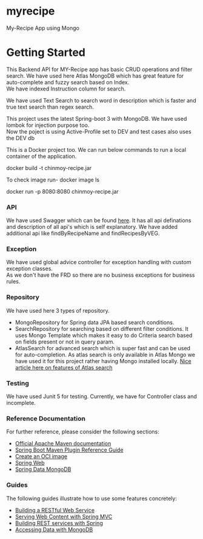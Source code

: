 # myrecipe
My-Recipe App using Mongo
# Getting Started

This Backend API for MY-Recipe app has basic CRUD operations and filter search.
We have used here Atlas MongoDB which has great feature for auto-complete and fuzzy search based on Index.  
We have indexed Instruction column for search.  

We have used Text Search to search word in description which is faster and true text search than regex search.
    
This project uses the latest Spring-boot 3 with MongoDB. We have used lombok for injection purpose too.  
Now the poject is using  Active-Profile set to DEV and test cases also uses the DEV db

This is a Docker project too. We can run below commands to run a local container of the application. 

docker build -t chinmoy-recipe.jar  
  
To check image run- docker image ls  

docker run -p 8080:8080 chinmoy-recipe.jar

### API
 We have used Swagger which can be found [here](http://localhost:8080/swagger-ui/index.html#/). It has all api definations and description of all api's which is self explanatory. We have added additional api like findByRecipeName and findRecipesByVEG.

### Exception

We have used global advice controller for exception handling with custom exception classes.  
As we don't have the FRD so there are no business exceptions for business rules.
### Repository
We have used here 3 types of repository.
* MongoRepository for Spring data JPA based search conditions.
* SearchRepository for searching based on different filter conditions. It uses Mongo Template which makes it easy to do Criteria search based on fields present or not in query param.
* AtlasSearch for advanced search which is super fast and can be used for auto-completion. As atlas search is only available in Atlas Mongo we have used it for this project rather having Mongo installed locally.
[Nice article here on features of Atlas search](https://www.mongodb.com/developer/products/atlas/atlas-search-vs-regex/)

### Testing
We have used Junit 5 for testing. Currently, we have for Controller class and incomplete.
### Reference Documentation
For further reference, please consider the following sections:

* [Official Apache Maven documentation](https://maven.apache.org/guides/index.html)
* [Spring Boot Maven Plugin Reference Guide](https://docs.spring.io/spring-boot/docs/3.1.0/maven-plugin/reference/html/)
* [Create an OCI image](https://docs.spring.io/spring-boot/docs/3.1.0/maven-plugin/reference/html/#build-image)
* [Spring Web](https://docs.spring.io/spring-boot/docs/3.1.0/reference/htmlsingle/#web)
* [Spring Data MongoDB](https://docs.spring.io/spring-boot/docs/3.1.0/reference/htmlsingle/#data.nosql.mongodb)

### Guides
The following guides illustrate how to use some features concretely:

* [Building a RESTful Web Service](https://spring.io/guides/gs/rest-service/)
* [Serving Web Content with Spring MVC](https://spring.io/guides/gs/serving-web-content/)
* [Building REST services with Spring](https://spring.io/guides/tutorials/rest/)
* [Accessing Data with MongoDB](https://spring.io/guides/gs/accessing-data-mongodb/)

